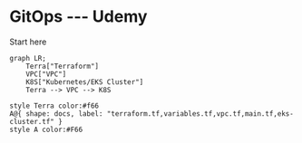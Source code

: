 # GitOps --- Udemy
Start here
```mermaid
graph LR;
    Terra["Terraform"]
    VPC["VPC"]
    K8S["Kubernetes/EKS Cluster"]
    Terra --> VPC --> K8S

style Terra color:#f66
A@{ shape: docs, label: "terraform.tf,variables.tf,vpc.tf,main.tf,eks-cluster.tf" }
style A color:#F66
```
